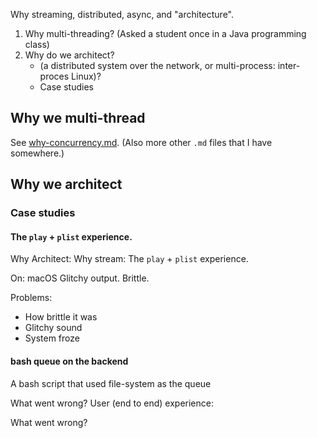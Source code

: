 Why streaming, distributed, async, and "architecture".

1. Why multi-threading? (Asked a student once in a Java programming class)
2. Why do we architect?
     * (a distributed system over the network, or multi-process: inter-proces Linux)?
     * Case studies

## Why we multi-thread
See [why-concurrency.md]( https://github.com/sohale/cs-glossaries/blob/master/concurrent/why-concurrency.md ).
(Also more other `.md` files that I have somewhere.)

## Why we architect
### Case studies

#### The `play` + `plist` experience.
Why Architect: Why stream: The `play` + `plist` experience.

On: macOS
Glitchy output.
Brittle.

Problems:
* How brittle it was
* Glitchy sound
* System froze


#### bash queue on the backend
A bash script that used file-system as the queue

What went wrong? User (end to end) experience:

What went wrong?
